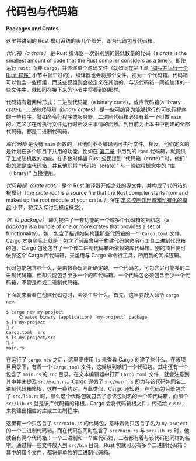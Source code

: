 # 代码包与代码箱

**Packages and Crates**


这里将讲到的 Rust 模组系统的头几个部分，即为代码包与代码箱。


*代码箱（a crate）* 是 Rust 编译器一次识别到的最低数量的代码（a *crate* is the smallest amount of code that the Rust compiler considers as a time）。即使运行 `rustc` 而非 `cargo`，并传递单个源码文件（就如同在第 1 章 [“编写并运行一个 Rust 程序”](Ch01_Getting_Started.md#hello-world) 小节中曾干过的），编译器也会将那个文件，视为一个代码箱。代码箱可以包含一些模组，而这些模组则会被定义在其他的、与该代码箱一同被编译的一些文件中，就如同在接下来的小节中将看到的那样。

代码箱有着两种形式：二进制代码箱（a binary crate），或库代码箱(a library crate)。*二进制代码箱（binary crates）* 是一些可编译为能够运行的可执行程序的一些程序，譬如命令行程序或服务器。二进制代码箱必须有着一个叫做 `main` 的、定义了在可执行文件运行时所发生事情的函数。到目前为止本书中创建的全部代码箱，都是二进制代码箱。

*库代码箱* 是没有 `main` 函数的，且他们不会编译到可执行文件。相反，他们定义的是计划在多个项目下共用的功能。比如在 [第二章](Ch02_Programming_a_Guessing_Game.md#生成随机数) 中用到的 `rand` 代码箱，就提供了生成随机数的功能。在多数时候当 Rust 公民提到 “代码箱（crate）” 时，他们指的就是库代码箱，并且他们将 “代码箱（crate）” 与一般编程概念中的 “库（library）” 互换使用。

*代码箱根（crate root）* 是个 Rust 编译器开始之处的源文件，并构成了代码箱的根模组（the *crate root* is a source file that the Rust compiler starts from and makes up the root module of your crate. 后面在 [定义控制作用域和私有化的模组](#定义控制作用域和隐私的模组) 小节，将深入探讨到模组概念）。

*包（a package）* 即为提供了一套功能的一个或多个代码箱的捆绑包（a *package* is a bundle of one or more crates that provides a set of functionality）。包，包含了描述如何构建那些代码箱的一个 `Cargo.toml` 文件。Cargo 本身实际上就是，包含了前面曾用于构建代码的命令行工具二进制代码箱的包。Cargo 包还包含了一个该二进制代码箱所依赖的库代码箱。别的项目便可依靠这个 Cargo 库代码箱，来运用与 Cargo 命令行工具，所用到的同样逻辑。

代码包能包含些什么，是由数条规则所确定的。一个代码包，可包含尽可能多的二进制代码箱，但却只能包含至多一个的库代码箱。一个代码包必须包含至少一个代码箱，不管是库或二进制代码箱。

下面就来看看在创建代码包时，会发生些什么。首先，这里要敲入命令 `cargo new`:

```console
$ cargo new my-project
     Created binary (application) `my-project` package
$ ls my-project                                                                            ✔
Cargo.toml  src
$ ls my-project/src                                                                        ✔
main.rs
```

在运行了 `cargo new` 之后，这里便使用 `ls` 来查看 Cargo 创建了些什么。在该项目目录下，有着一个 `Cargo.toml` 文件，这就给到咱们一个代码包。其中还有一个包含了 `main.rs` 的 `src` 目录。在文本编辑器中打开 `Cargo.toml` 文件，就会注意到其中并未提及 `src/main.rs`。Cargo 遵循了 `src/main.rs` 即为与该代码包同名二进制代码箱箱根，这样一条约定。与此类似，Cargo 还知道，在代码包目录包含了 `src/lib.rs` 时，那么这个代码包就包含了与该包同名的一个库代码箱，而那个 `src/lib.rs` 就是该库代码箱的箱根。Cargo 会将代码箱根文件，传递给 `rustc`，来构建出相应的库或二进制程序。

这里有一个只包含了 `src/main.rs` 的代码包，意味着他只包含了名为 `my-project` 的一个二进制代码箱。而在代码包同时包含了 `src/main.rs` 与 `src/lib.rs` 时，他就会有两个代码箱：一个二进制和一个库代码箱，二者都有着与该代码包同样的名字。通过将一些文件放入到 `src/bin` 目录，Rust 包就可以有多个二进制代码箱：其中的每个文件，都将是单独的二进制代码箱。



